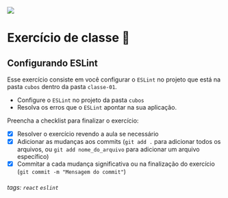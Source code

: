 ![](https://i.imgur.com/xG74tOh.png)

# Exercício de classe 🏫

## Configurando ESLint

Esse exercício consiste em você configurar o `ESLint` no projeto que está na pasta `cubos` dentro da pasta `classe-01`.

- Configure o `ESLint` no projeto da pasta `cubos`
- Resolva os erros que o `ESLint` apontar na sua aplicação.

Preencha a checklist para finalizar o exercício:

- [X] Resolver o exercício revendo a aula se necessário
- [X] Adicionar as mudanças aos commits (`git add .` para adicionar todos os arquivos, ou `git add nome_do_arquivo` para adicionar um arquivo específico)
- [X] Commitar a cada mudança significativa ou na finalização do exercício (`git commit -m "Mensagem do commit"`)
###### tags: `react` `eslint`